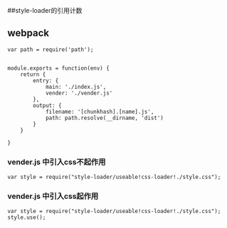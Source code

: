 ##style-loader的引用计数





## webpack
```
var path = require('path');


module.exports = function(env) {
    return {
        entry: {
            main: './index.js',
            vender: './vender.js'
        },
        output: {
            filename: '[chunkhash].[name].js',
            path: path.resolve(__dirname, 'dist')
        }
    }

}
```


### vender.js 中引入css不起作用

```
var style = require("style-loader/useable!css-loader!./style.css");
```

### vender.js 中引入css起作用

```
var style = require("style-loader/useable!css-loader!./style.css");
style.use();
```



